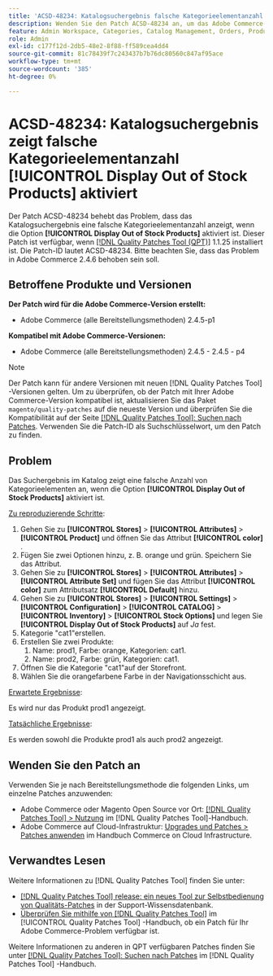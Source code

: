 ```yaml
---
title: 'ACSD-48234: Katalogsuchergebnis falsche Kategorieelementanzahl bei aktivierter [!UICONTROL Display Out of Stock Products]'
description: Wenden Sie den Patch ACSD-48234 an, um das Adobe Commerce-Problem zu beheben, bei dem das Katalogsuchergebnis eine falsche Kategorieelementanzahl anzeigt, wenn die Option [!UICONTROL Display Out of Stock Products] aktiviert ist.
feature: Admin Workspace, Categories, Catalog Management, Orders, Products, Search
role: Admin
exl-id: c177f12d-2db5-48e2-8f88-ff589cea4dd4
source-git-commit: 81c78439f7c243437b7b76dc80560c847af95ace
workflow-type: tm+mt
source-wordcount: '385'
ht-degree: 0%

---
```


# ACSD-48234: Katalogsuchergebnis zeigt falsche Kategorieelementanzahl **[!UICONTROL Display Out of Stock Products]** aktiviert

Der Patch ACSD-48234 behebt das Problem, dass das Katalogsuchergebnis eine falsche Kategorieelementanzahl anzeigt, wenn die Option **[!UICONTROL Display Out of Stock Products]** aktiviert ist. Dieser Patch ist verfügbar, wenn [[!DNL Quality Patches Tool (QPT)]](https://experienceleague.adobe.com/en/docs/commerce-knowledge-base/kb/announcements/commerce-announcements/magento-quality-patches-released-new-tool-to-self-serve-quality-patches) 1.1.25 installiert ist. Die Patch-ID lautet ACSD-48234. Bitte beachten Sie, dass das Problem in Adobe Commerce 2.4.6 behoben sein soll.


## Betroffene Produkte und Versionen

**Der Patch wird für die Adobe Commerce-Version erstellt:**
* Adobe Commerce (alle Bereitstellungsmethoden) 2.4.5-p1

**Kompatibel mit Adobe Commerce-Versionen:**
* Adobe Commerce (alle Bereitstellungsmethoden) 2.4.5 - 2.4.5 - p4

>[!NOTE]
>
>Der Patch kann für andere Versionen mit neuen [!DNL Quality Patches Tool] -Versionen gelten. Um zu überprüfen, ob der Patch mit Ihrer Adobe Commerce-Version kompatibel ist, aktualisieren Sie das Paket `magento/quality-patches` auf die neueste Version und überprüfen Sie die Kompatibilität auf der Seite [[!DNL Quality Patches Tool]: Suchen nach Patches](https://experienceleague.adobe.com/tools/commerce-quality-patches/index.html). Verwenden Sie die Patch-ID als Suchschlüsselwort, um den Patch zu finden.

## Problem

Das Suchergebnis im Katalog zeigt eine falsche Anzahl von Kategorieelementen an, wenn die Option **[!UICONTROL Display Out of Stock Products]** aktiviert ist.

<u>Zu reproduzierende Schritte</u>:

1. Gehen Sie zu **[!UICONTROL Stores]** > **[!UICONTROL Attributes]** > **[!UICONTROL Product]** und öffnen Sie das Attribut **[!UICONTROL color]** .
1. Fügen Sie zwei Optionen hinzu, z. B. orange und grün. Speichern Sie das Attribut.
1. Gehen Sie zu **[!UICONTROL Stores]** > **[!UICONTROL Attributes]** > **[!UICONTROL Attribute Set]** und fügen Sie das Attribut **[!UICONTROL color]** zum Attributsatz **[!UICONTROL Default]** hinzu.
1. Gehen Sie zu **[!UICONTROL Stores]** > **[!UICONTROL Settings]** > **[!UICONTROL Configuration]** > **[!UICONTROL CATALOG]** > **[!UICONTROL Inventory]** > **[!UICONTROL Stock Options]** und legen Sie **[!UICONTROL Display Out of Stock Products]** auf _Ja_ fest.
1. Kategorie &quot;cat1&quot;erstellen.
1. Erstellen Sie zwei Produkte:
   1. Name: prod1, Farbe: orange, Kategorien: cat1.
   1. Name: prod2, Farbe: grün, Kategorien: cat1.
1. Öffnen Sie die Kategorie &quot;cat1&quot;auf der Storefront.
1. Wählen Sie die orangefarbene Farbe in der Navigationsschicht aus.

<u>Erwartete Ergebnisse</u>:

Es wird nur das Produkt prod1 angezeigt.

<u>Tatsächliche Ergebnisse</u>:

Es werden sowohl die Produkte prod1 als auch prod2 angezeigt.

## Wenden Sie den Patch an

Verwenden Sie je nach Bereitstellungsmethode die folgenden Links, um einzelne Patches anzuwenden:

* Adobe Commerce oder Magento Open Source vor Ort: [[!DNL Quality Patches Tool] > Nutzung](/help/tools/quality-patches-tool/usage.md) im [!DNL Quality Patches Tool]-Handbuch.
* Adobe Commerce auf Cloud-Infrastruktur: [Upgrades und Patches > Patches anwenden](https://experienceleague.adobe.com/docs/commerce-cloud-service/user-guide/develop/upgrade/apply-patches.html) im Handbuch Commerce on Cloud Infrastructure.

## Verwandtes Lesen

Weitere Informationen zu [!DNL Quality Patches Tool] finden Sie unter:

* [[!DNL Quality Patches Tool] release: ein neues Tool zur Selbstbedienung von Qualitäts-Patches](https://experienceleague.adobe.com/en/docs/commerce-knowledge-base/kb/announcements/commerce-announcements/magento-quality-patches-released-new-tool-to-self-serve-quality-patches) in der Support-Wissensdatenbank.
* [Überprüfen Sie mithilfe von  [!DNL Quality Patches Tool]](/help/tools/quality-patches-tool/patches-available-in-qpt/check-patch-for-magento-issue-with-magento-quality-patches.md) im [!UICONTROL Quality Patches Tool] -Handbuch, ob ein Patch für Ihr Adobe Commerce-Problem verfügbar ist.


Weitere Informationen zu anderen in QPT verfügbaren Patches finden Sie unter [[!DNL Quality Patches Tool]: Suchen nach Patches](https://experienceleague.adobe.com/tools/commerce-quality-patches/index.html) im [!DNL Quality Patches Tool] -Handbuch.
